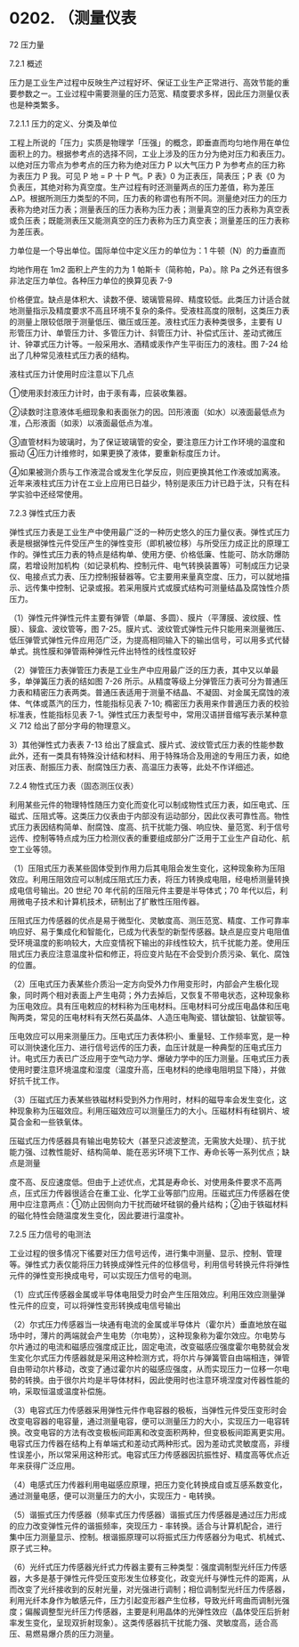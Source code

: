 # 0202. （测量仪表

72 压力量

7.2.1 概述

压力是工业生产过程中反映生产过程好坏、保证工业生产正常进行、高效节能的重要参数之ー。工业过程中需要测量的压力范宽、精度要求多样，因此压力测量仪表也是种类繁多。

7.2.1.1 压力的定义、分类及单位

工程上所说的「压力」实质是物理学「压强」的概念，即垂直而均匀地作用在单位面积上的力。根据参考点的选择不同，エ业上涉及的压カ分为绝对压力和表压力。以绝对压力零点为参考点的压力称为绝对压力 P 以大气压力 P 为参考点的压力称为表压力 P 我。可见 P 地 = P 十 P 气。P 表》0 为正表压，简表压；P 表《0 为负表压，其绝对称为真空度。生产过程有时还测量两点的压力差值，称为差压△P。根据所测压力类型的不同，压力表的称谓也有所不同。测量绝对压力的压力表称为绝对压力表；测量表压的压力表称为压力表；测量真空的压力表称为真空表或负压表；既能测表压又能测真空的压力表称为压力真空表；测量差压的压力表称为差压表。

力单位是一个导出单位。国际单位中定义压カ的单位为：1 牛顿（N）的力垂直而

均地作用在 1m2 面积上产生的力为 1 帕斯卡（简称帕，Pa）。除 Pa 之外还有很多非法定压力单位。各种压力单位的换算见表 7-9

价格便宜。缺点是体积大、读数不便、玻璃管易碎、精度较低。此类压力计适合就地测量指示及精度要求不高且环境不复杂的条件。受液柱高度的限制，这类压力表的测量上限较低限于测量低压、徽压或压差。液柱式压力表种类很多，主要有 U 形管压力计、单管压力计、多管压力计、斜管压力计、补偿式压计、差动式微压计、钟罩式压力计等。一般采用水、酒精或汞作产生平街压力的液柱。图 7-24 给出了几种常见液柱式压力表的结构。

液柱式压力计使用时应注意以下几点

①使用汞封液压力计时，由于汞有毒，应装收集器。

②读数时注意液体毛细现象和表面张力的因。凹形液面（如水）以液面最低点为准，凸形液面（如汞）以液面最低点为准。

③直管材料为玻璃时，为了保证玻璃管的安全，要注意压力计工作环境的温度和振动 ④压力计维修时，如果更换了液体，要重新标度压カ计。

④如果被测介质与工作液混合或发生化学反应，则应更换其他工作液或加离液。近年来液柱式压力计在エ业上应用已日益少，特别是汞压力计已趋于汰，只有在科学实验中还经常使用。

7.2.3 弹性式压力表

弹性式压力表是工业生产中使用最广泛的一种历史悠久的压力量仪表。弹性式压力表是根据弹性元件受压产生的弹性变形（即机被位移）与所受压力成正比的原理工作的。弹性式压力表的特点是结构单、使用方便、价格低廉、性能可、防水防爆防腐，若增设附加机构（如记录机构、控制元件、电气转换装置等）可制成压力记录仪、电接点式力表、压力控制报替器等。它主要用来量真空度、压力，可以就地描示、远传集中控制、记录或报。若采用膜片式或膜式结构可测量结晶及腐蚀性介质压力。

（1）弹性元件弹性元件主要有弹管（单屬、多圆）、膜片（平薄膜、波纹膜、性膜）、貘盒、波纹管等，图 7-25。膜片式、波纹管式弹性元件只能用来测量微压、低压弹管式弹性元件应用范广泛，为提高相同输入下的输出信号，可以用多式代替单式。挑性膜和弹管兩种弹性元件出特性的线性度较好



（2）弹管压力表弹管压力表是工业生产中应用最广泛的压力表，其中又以单最多，单弹簧压力表的结如图 7-26 所示。从精度等级上分弹管压力表可分为普通压力表和精密压力表两类。普通压表适用于测量不结晶、不凝固、对金属无腐蚀的液体、气体或蒸汽的压力，性能指标见表 7-10; 橢密压力表用来作普適压力表的校验标准表，性能指标见表 7-1。弹性式压力表型号中，常用汉语拼音缩写表示某种意义 712 给出了部分字毋的物理意义。



3）其他弹性式力表表 7-13 给出了膜盒式、膜片式、波纹管式压力表的性能参数此外，还有一类具有特殊没计结和材料、用于特殊场合及用途的专用压力表，如绝对压表、耐振压力表、耐腐蚀压力表、高温压力表等，此处不作详细述。



7.2.4 物性式压力表（固态测压仪表）

利用某些元件的物理特性随压力变化而变化可以制成物性式压力表，如压电式、压磁式、压阻式等。这类压力仪表由于内部没有运动部分，因此仪表可靠性高。物性式压力表因结构简单、耐腐蚀、度高、抗干扰能力强、响应快、量范宽、利于信号远传、控制等特点成为压力检测仪表的重要组成部分广泛用于工业生产自动化、航空工业等领。

（1）压阻式压力表某些固体受到作用力后其电阻会发生变化，这种现象称为压阻效应。利用压阻效应可以制成压阻式压力表，将压力转换成电阻，经电桥测量转换成电信号输出。20 世纪 70 年代前的压阻元件主要是半导体式；70 年代以后，利用微电子技术和计算机技术，研制出了扩散性压阻传器。

压阻式压力传感器的优点是易于微型化、灵敏度高、测压范宽、精度、工作可靠率响应好、易于集成化和智能化，已成为代表型的新型传感器。缺点是应变片电阻值受环境温度的影响较大，大应变情祝下输出的非线性较大，抗千扰能力差。使用压阻式压力表应注意温度补偿和修正，将应变片贴在不会受到介质污染、氧化、腐蚀的位置。

（2）压电式压力表某些介质沿一定方向受外力作用变形时，内部会产生极化现象，同时两个相对表面上产生电荷；外力去掉后，又恢复不带电状态，这种现象称为压电效应。具有压电敕应的材料称为压电材料。压电材料可分成压电晶体和压电陶两类，常见的压电材料有天然石英晶体、人造压电陶瓷、镨钛酸铅、钛酸钡等。

压电效应可以用来测量压力。压电式压力表体积小、重量轻、工作频率宽，是一种可以测快速化压力、进行信号远传的压力表，血压计就是一种典型的压电式压力计。电式压力表已广泛应用于空气动力学、爆破力学中的压力测量。压电式压力表使用时要注意环境温度和湿度（温度升高，压电材料的绝缘电阻明显下降），并做好抗千扰工作。

（3）压磁式压力表某些铁磁材料受到外力作用时，材料的磁导率会发生变化，这种现象称为压磁效应。利用压磁效应可以测量压力的大小。压磁材料有硅钢片、坡莫合金和一些铁氧体。

压磁式压力传感器具有输出电势较大（甚至只滤波整流，无需放大处理）、抗于扰能力强、过教性能好、结构简单、能在恶劣环境下工作、寿命长等一系列优点；缺点是测量

度不高、反应速度低。但由于上述优点，尤其是寿命长、对使用条件要求不高两点，压式压力传器很适合在重工业、化学工业等部门应用。压磁式压力传感器在使用中应注意两点：①防止因侧向力干扰而破坏硅钢的叠片结构；②由于铁磁材料的磁化特性会随温度发生变化，因此要进行温度补。

7.2.5 压力信号的电测法

工业过程的很多情况下徭要对压力信号远传，进行集中测量、显示、控制、管理等。弹性式力表仅能将压力转换成弹性元件的位移信号，利用信号转换元件将弹性元件的弹性变形换成电号，可以实现压力信号的电测。

（1）应式压传感器金属或半导体电阻受力时会产生压阻效应。利用压效应测量弹性元件的应变，可以将弹性变形转换成电信号输出

（2）尔式压力传感器当一块通有电流的金属或半导体片（霍尔片）垂直地放在磁场中时，薄片的两端就会产生电势（尔电势），这种现象称为霍尔效应。尔电势与尔片通过的电流和磁感应强度成正比，固定电流，改变磁感应强度霍尔电勢就会发生変化尔式压力传感器就是采用这种检测方式，将尔片与弹簧管自由端相连，弹管自由带动尔片移动，改变了通过霍尔片的磁感应强度，从而实现压力ー位移一尔电勢的转换。由于很尔片均是半导体材料，因此使用时也注意环境涅度对传器性能的响，采取恒温或温度补偿施。

（3）电容式压力传感器采用弹性元件作电容器的极板，当弹性元件受压变形时会改变电容器的电容量，通过测量电容，便可以测量压力的大小，实现压力一电容转换。改变电容的方法有改变极板间距离和改变面积两种，但变极板间距离更实用。电容式压力传器在结构上有单端式和差动式两种形式。因为差动式灵敏度高，非缦性误差小，所以常采用这种形式。电容式压力传感器因抗振性好、精度高等优点近年来获得广泛应用。

（4）电感式压力传器利用电磁感应原理，把压力变化转换成自或互感系数变化，通过测量电感，便可以测量压力的大小，实现压力 - 电转换。

（5）谐振式压力传感器（频率式压力传感器）谐振式压力传感器是通过压力形成的应力改变弹性元件的谐振频率，突现压力 - 率转换。适合与计算机配合，进行集中压力测量显示、控制。根谐振原理可以将振式压力传感器分为电式、机械式、原子式三种。

（6）光纤式压力传感器光纤式力传器主要有三种类型：强度调制型光纤压力传感器，大多是基于弹性元件受压变形发生位移变化，政变光纤与弹性元件的距离，从而改变了光纤接收到的反射光量，对光强进行调制；相位调制型光纤压力传感器，利用光纤本身作为敏感元件，压力引起变形器产生位移，导致光纤弯曲而调制光强度；偏赧调整型光纤压力传感器，主要是利用晶体的光弹性效应（晶体受压后折射率发生变化，呈现双折射现象）。这类传感器抗干扰能力强、灵敏度高，适合高压、易燃易爆介质的压力测量。

